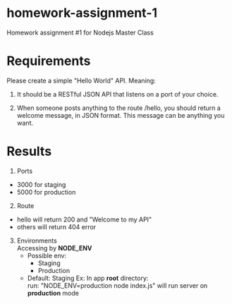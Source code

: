 # homework-assignment-1
Homework assignment #1 for Nodejs Master Class

# Requirements
Please create a simple "Hello World" API. Meaning:

1. It should be a RESTful JSON API that listens on a port of your choice. 

2. When someone posts anything to the route /hello, you should return a welcome message, in JSON format. This message can be anything you want. 

# Results

1. Ports  
  * 3000 for staging
  * 5000 for production
2. Route  
  * hello will return 200 and "Welcome to my API"
  * others will return 404 error
3. Environments  
  Accessing by **NODE_ENV**  
    * Possible env: 
      * Staging
      * Production
    * Default: Staging
  Ex: In app **root** directory:  
    run: "NODE_ENV=production node index.js" will run server on **production** mode

